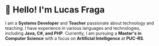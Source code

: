 # 👋 Hello! I'm Lucas Fraga
I am a **Systems Developer** and **Teacher** passionate about technology and teaching. I have experience in various languages and technologies, including **Java, C#, and PHP**. Currently, I am pursuing a **Master's in Computer Science** with a focus on **Artificial Intelligence** at **PUC-RS**.

